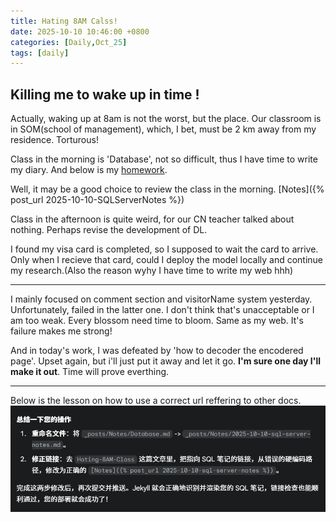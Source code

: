 ```yaml
---
title: Hating 8AM Calss!
date: 2025-10-10 10:46:00 +0800
categories: [Daily,Oct_25]
tags: [daily]
---
```


## Killing me to wake up in time !

Actually, waking up at 8am is not the worst, but the place. Our classroom is in SOM(school of management), which, I bet, must be 2 km away from my residence. Torturous!

Class in the morning is 'Database', not so difficult, thus I have time to write my diary. And below is my [homework](/assets/file/习题+上机作业3A%202025.docx).

Well, it may be a good choice to review the class in the morning. [Notes]({% post_url 2025-10-10-SQLServerNotes %})

Class in the afternoon is quite weird, for our CN teacher talked about nothing. Perhaps revise the development of DL.

I found my visa card is completed, so I supposed to wait the card to arrive. Only when I recieve that card, could I deploy the model locally and continue my research.(Also the reason wyhy I have time to write my web hhh)

***
I mainly focused on comment section and visitorName system yesterday. Unfortunately, failed in the latter one. I don't think that's unacceptable or I am too weak. Every blossom need time to bloom. Same as my web. It's failure makes me strong!

And in today's work, I was defeated by 'how to decoder the encodered page'. Upset again, but i'll just put it away and let it go. **I'm sure one day I'll make it out**. Time will prove everthing.

*** 
Below is the lesson on how to use a correct url reffering to other docs.
![](/assets/img/经验001.png)